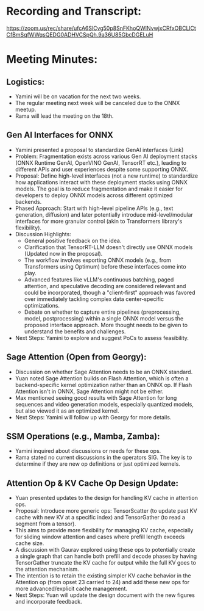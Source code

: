 # Recording and Transcript:

https://zoom.us/rec/share/ufcA6SlCvg50p8SnFKhoQWINvwjxCRfxOBCLlCtCfBmSqfWWqsQEDG0ADHVCSpQh.9a36U85GbcDGELuH

# Meeting Minutes:

## Logistics:
- Yamini will be on vacation for the next two weeks.
- The regular meeting next week will be canceled due to the ONNX meetup.
- Rama will lead the meeting on the 18th.

## Gen AI Interfaces for ONNX 
- Yamini presented a proposal to standardize GenAI interfaces (Link)
- Problem: Fragmentation exists across various Gen AI deployment stacks (ONNX Runtime GenAI, OpenVINO GenAI, TensorRT etc.), leading to different APIs and user experiences despite some supporting ONNX.
- Proposal: Define high-level interfaces (not a new runtime) to standardize how applications interact with these deployment stacks using ONNX models. The goal is to reduce fragmentation and make it easier for developers to deploy ONNX models across different optimized backends.
- Phased Approach: Start with high-level pipeline APIs (e.g., text generation, diffusion) and later potentially introduce mid-level/modular interfaces for more granular control (akin to Transformers library's flexibility).
- Discussion Highlights: 
    - General positive feedback on the idea.
    - Clarification that TensorRT-LLM doesn't directly use ONNX models (Updated now in the proposal).
    - The workflow involves exporting ONNX models (e.g., from Transformers using Optimum) before these interfaces come into play.
    - Advanced features like vLLM's continuous batching, paged attention, and speculative decoding are considered relevant and could be incorporated, though a "client-first" approach was favored over immediately tackling complex data center-specific optimizations.
    - Debate on whether to capture entire pipelines (preprocessing, model, postprocessing) within a single ONNX model versus the proposed interface approach. More thought needs to be given to understand the benefits and challenges.
- Next Steps: Yamini to explore and suggest PoCs to assess feasibility.

## Sage Attention (Open from Georgy):
- Discussion on whether Sage Attention needs to be an ONNX standard.
- Yuan noted Sage Attention builds on Flash Attention, which is often a backend-specific kernel optimization rather than an ONNX op. If Flash Attention isn't in ONNX, Sage Attention might not be either.
- Max mentioned seeing good results with Sage Attention for long sequences and video generation models, especially quantized models, but also viewed it as an optimized kernel.
- Next Steps: Yamini will follow up with Georgy for more details.

## SSM Operations (e.g., Mamba, Zamba):
- Yamini inquired about discussions or needs for these ops.
- Rama stated no current discussions in the operators SIG. The key is to determine if they are new op definitions or just optimized kernels.

## Attention Op & KV Cache Op Design Update:
- Yuan presented updates to the design for handling KV cache in attention ops.
- Proposal: Introduce more generic ops: TensorScatter (to update past KV cache with new KV at a specific index) and TensorGather (to read a segment from a tensor).
- This aims to provide more flexibility for managing KV cache, especially for sliding window attention and cases where prefill length exceeds cache size.
-	A discussion with Gaurav explored using these ops to potentially create a single graph that can handle both prefill and decode phases by having TensorGather truncate the KV cache for output while the full KV goes to the attention mechanism.
-	The intention is to retain the existing simpler KV cache behavior in the Attention op (from opset 23 carried to 24) and add these new ops for more advanced/explicit cache management.
-	Next Steps: Yuan will update the design document with the new figures and incorporate feedback.


